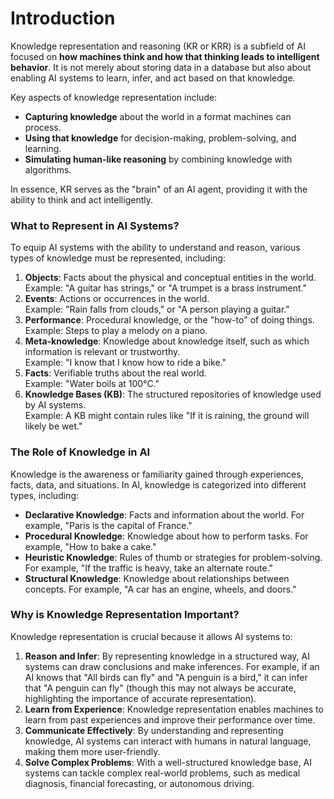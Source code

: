 # Introduction

Knowledge representation and reasoning (KR or KRR) is a subfield of AI focused on **how machines think and how that thinking leads to intelligent behavior**. It is not merely about storing data in a database but also about enabling AI systems to learn, infer, and act based on that knowledge.

Key aspects of knowledge representation include:

* **Capturing knowledge** about the world in a format machines can process.
* **Using that knowledge** for decision-making, problem-solving, and learning.
* **Simulating human-like reasoning** by combining knowledge with algorithms.

In essence, KR serves as the "brain" of an AI agent, providing it with the ability to think and act intelligently.

### What to Represent in AI Systems?

To equip AI systems with the ability to understand and reason, various types of knowledge must be represented, including:

1. **Objects**: Facts about the physical and conceptual entities in the world.\
   Example: "A guitar has strings," or "A trumpet is a brass instrument."
2. **Events**: Actions or occurrences in the world.\
   Example: "Rain falls from clouds," or "A person playing a guitar."
3. **Performance**: Procedural knowledge, or the "how-to" of doing things.\
   Example: Steps to play a melody on a piano.
4. **Meta-knowledge**: Knowledge about knowledge itself, such as which information is relevant or trustworthy.\
   Example: "I know that I know how to ride a bike."
5. **Facts**: Verifiable truths about the real world.\
   Example: "Water boils at 100°C."
6. **Knowledge Bases (KB)**: The structured repositories of knowledge used by AI systems.\
   Example: A KB might contain rules like "If it is raining, the ground will likely be wet."

### The Role of Knowledge in AI

Knowledge is the awareness or familiarity gained through experiences, facts, data, and situations. In AI, knowledge is categorized into different types, including:

* **Declarative Knowledge**: Facts and information about the world. For example, "Paris is the capital of France."
* **Procedural Knowledge**: Knowledge about how to perform tasks. For example, "How to bake a cake."
* **Heuristic Knowledge**: Rules of thumb or strategies for problem-solving. For example, "If the traffic is heavy, take an alternate route."
* **Structural Knowledge**: Knowledge about relationships between concepts. For example, "A car has an engine, wheels, and doors."

### Why is Knowledge Representation Important?

Knowledge representation is crucial because it allows AI systems to:

1. **Reason and Infer**: By representing knowledge in a structured way, AI systems can draw conclusions and make inferences. For example, if an AI knows that "All birds can fly" and "A penguin is a bird," it can infer that "A penguin can fly" (though this may not always be accurate, highlighting the importance of accurate representation).
2. **Learn from Experience**: Knowledge representation enables machines to learn from past experiences and improve their performance over time.
3. **Communicate Effectively**: By understanding and representing knowledge, AI systems can interact with humans in natural language, making them more user-friendly.
4. **Solve Complex Problems**: With a well-structured knowledge base, AI systems can tackle complex real-world problems, such as medical diagnosis, financial forecasting, or autonomous driving.
